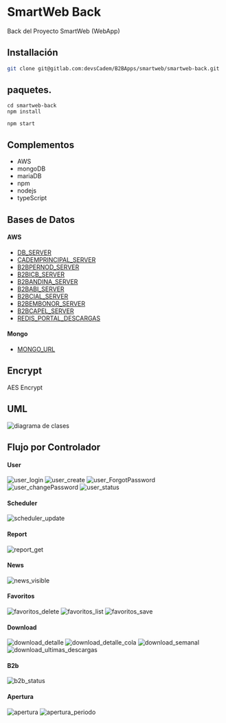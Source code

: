 # SmartWeb Back

Back del Proyecto SmartWeb (WebApp)

## Installación


```bash
git clone git@gitlab.com:devsCadem/B2BApps/smartweb/smartweb-back.git 
```

## paquetes.

```npm
cd smartweb-back
npm install

npm start
```

## Complementos
- AWS
- mongoDB
- mariaDB
- npm
- nodejs
- typeScript


## Bases de Datos 
#### AWS
- [DB_SERVER](master-00.c6tid4wxmmxn.us-east-1.rds.amazonaws.com)
- [CADEMPRINCIPAL_SERVER](master-00.c6tid4wxmmxn.us-east-1.rds.amazonaws.com)
- [B2BPERNOD_SERVER](b2b-pernod-app.c6tid4wxmmxn.us-east-1.rds.amazonaws.com)
- [B2BICB_SERVER](b2b-icb-app.c6tid4wxmmxn.us-east-1.rds.amazonaws.com)
- [B2BANDINA_SERVER](b2b-data-01.c6tid4wxmmxn.us-east-1.rds.amazonaws.com)
- [B2BABI_SERVER](b2b-abi-app.c6tid4wxmmxn.us-east-1.rds.amazonaws.com)
- [B2BCIAL_SERVER](b2b-cial-app.c6tid4wxmmxn.us-east-1.rds.amazonaws.com)
- [B2BEMBONOR_SERVER](b2b-embonor-app.c6tid4wxmmxn.us-east-1.rds.amazonaws.com)
- [B2BCAPEL_SERVER](b2b-capel-app.c6tid4wxmmxn.us-east-1.rds.amazonaws.com)
- [REDIS_PORTAL_DESCARGAS](portal-descargas-redis-cache.ajeafu.ng.0001.usw2.cache.amazonaws.com)

#### Mongo
- [MONGO_URL](mongodb+srv://sistemas:8Vz4XNXUBDgw4xR@smartweb-sl4dh.mongodb.net/test?retryWrites=true&w=majority)

## Encrypt
AES Encrypt

## UML
![diagrama de clases](./img/uml.png)

## Flujo por Controlador
#### User
![user_login](./img/user_login.png)
![user_create](./img/user_create.png)
![user_ForgotPassword](./img/user_ForgotPassword.png)
![user_changePassword](./img/user_changePassword.png)
![user_status](./img/user_status.png)

#### Scheduler
![scheduler_update](./img/scheduler_update.png)

#### Report
![report_get](./img/report_get.png)

#### News
![news_visible](./img/news_visible.png)

#### Favoritos
![favoritos_delete](./img/favoritos_delete.png)
![favoritos_list](./img/favoritos_list.png)
![favoritos_save](./img/favoritos_save.png)

#### Download
![download_detalle](./img/download_detalle.png)
![download_detalle_cola](./img/download_detalle_cola.png)
![download_semanal](./img/download_semanal.png)
![download_ultimas_descargas](./img/download_ultimas_descargas.png)

#### B2b
![b2b_status](./img/b2b_status.png)

#### Apertura
![apertura](./img/apertura.png)
![apertura_periodo](./img/apertura_periodo.png)


